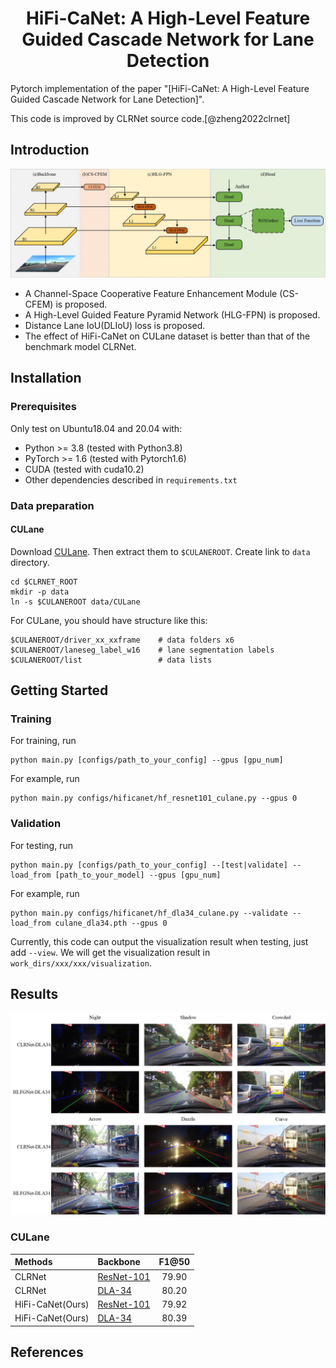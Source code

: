 <div align="center">

# HiFi-CaNet: A High-Level Feature Guided Cascade Network for Lane Detection

</div>



Pytorch implementation of the paper "[HiFi-CaNet: A High-Level Feature Guided Cascade Network for Lane Detection]".

This code is improved by CLRNet source code.[@zheng2022clrnet]

## Introduction
![HiFi-CaNet](image/Fig.2.jpg)
- A Channel-Space Cooperative Feature Enhancement Module (CS-CFEM) is proposed.
- A High-Level Guided Feature Pyramid Network (HLG-FPN) is proposed.
- Distance Lane IoU(DLIoU) loss is proposed.
- The effect of HiFi-CaNet on CULane dataset is better than that of the benchmark model CLRNet.

## Installation

### Prerequisites
Only test on Ubuntu18.04 and 20.04 with:
- Python >= 3.8 (tested with Python3.8)
- PyTorch >= 1.6 (tested with Pytorch1.6)
- CUDA (tested with cuda10.2)
- Other dependencies described in `requirements.txt`

### Data preparation

#### CULane

Download [CULane](https://xingangpan.github.io/projects/CULane.html). Then extract them to `$CULANEROOT`. Create link to `data` directory.

```Shell
cd $CLRNET_ROOT
mkdir -p data
ln -s $CULANEROOT data/CULane
```

For CULane, you should have structure like this:
```
$CULANEROOT/driver_xx_xxframe    # data folders x6
$CULANEROOT/laneseg_label_w16    # lane segmentation labels
$CULANEROOT/list                 # data lists
```




## Getting Started

### Training
For training, run
```Shell
python main.py [configs/path_to_your_config] --gpus [gpu_num]
```

For example, run
```Shell
python main.py configs/hificanet/hf_resnet101_culane.py --gpus 0
```

### Validation
For testing, run
```Shell
python main.py [configs/path_to_your_config] --[test|validate] --load_from [path_to_your_model] --gpus [gpu_num]
```

For example, run
```Shell
python main.py configs/hificanet/hf_dla34_culane.py --validate --load_from culane_dla34.pth --gpus 0
```

Currently, this code can output the visualization result when testing, just add `--view`.
We will get the visualization result in `work_dirs/xxx/xxx/visualization`.


## Results
![HiFi-CaNet](image/Fig.8.jpg)

[assets]: https://github.com/turoad/CLRNet/releases

### CULane

| Methods          |   Backbone  | F1@50 |
|:-----------------| :---  |:-----:|
 CLRNet           | [ResNet-101][assets] | 79.90 |
 CLRNet           | [DLA-34][assets]     | 80.20 | 
 HiFi-CaNet(Ours) | [ResNet-101][assets] | 79.92 |
 HiFi-CaNet(Ours) | [DLA-34][assets]     | 80.39 | 

## References








